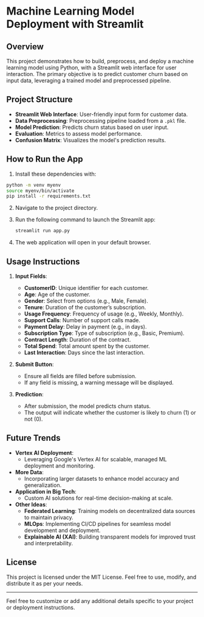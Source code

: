 # Machine Learning Model Deployment with Streamlit

## Overview
This project demonstrates how to build, preprocess, and deploy a machine learning model using Python, with a Streamlit web interface for user interaction. The primary objective is to predict customer churn based on input data, leveraging a trained model and preprocessed pipeline.

## Project Structure
- **Streamlit Web Interface**: User-friendly input form for customer data.
- **Data Preprocessing**: Preprocessing pipeline loaded from a `.pkl` file.
- **Model Prediction**: Predicts churn status based on user input.
- **Evaluation**: Metrics to assess model performance.
- **Confusion Matrix**: Visualizes the model's prediction results.

## How to Run the App
1. Install these dependencies with:
```bash
python -m venv myenv
source myenv/bin/activate
pip install -r requirements.txt
```
2. Navigate to the project directory.
3. Run the following command to launch the Streamlit app:

   ```bash
   streamlit run app.py
   ```
4. The web application will open in your default browser.

## Usage Instructions
1. **Input Fields**:
   - **CustomerID**: Unique identifier for each customer.
   - **Age**: Age of the customer.
   - **Gender**: Select from options (e.g., Male, Female).
   - **Tenure**: Duration of the customer’s subscription.
   - **Usage Frequency**: Frequency of usage (e.g., Weekly, Monthly).
   - **Support Calls**: Number of support calls made.
   - **Payment Delay**: Delay in payment (e.g., in days).
   - **Subscription Type**: Type of subscription (e.g., Basic, Premium).
   - **Contract Length**: Duration of the contract.
   - **Total Spend**: Total amount spent by the customer.
   - **Last Interaction**: Days since the last interaction.

2. **Submit Button**:
   - Ensure all fields are filled before submission.
   - If any field is missing, a warning message will be displayed.

3. **Prediction**:
   - After submission, the model predicts churn status.
   - The output will indicate whether the customer is likely to churn (1) or not (0).

## Future Trends
- **Vertex AI Deployment**:
  - Leveraging Google's Vertex AI for scalable, managed ML deployment and monitoring.
- **More Data**:
  - Incorporating larger datasets to enhance model accuracy and generalization.
- **Application in Big Tech**:
  - Custom AI solutions for real-time decision-making at scale.
- **Other Ideas**:
  - **Federated Learning**: Training models on decentralized data sources to maintain privacy.
  - **MLOps**: Implementing CI/CD pipelines for seamless model development and deployment.
  - **Explainable AI (XAI)**: Building transparent models for improved trust and interpretability.

## License
This project is licensed under the MIT License. Feel free to use, modify, and distribute it as per your needs.

---

Feel free to customize or add any additional details specific to your project or deployment instructions.
